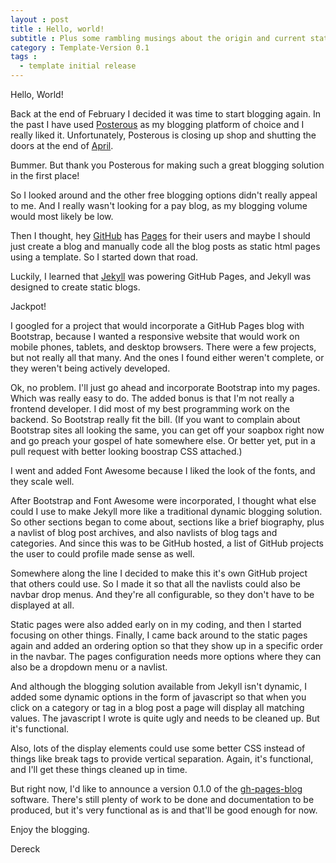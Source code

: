 ```yaml
---
layout : post
title : Hello, world!
subtitle : Plus some rambling musings about the origin and current state of gh-pages-blog
category : Template-Version 0.1
tags :
  - template initial release
---
```


Hello, World!

Back at the end of February I decided it was time to start blogging again. In the past I have used [Posterous](http://www.posterous.com) as my blogging platform of choice and I really liked it. Unfortunately, Posterous is closing up shop and shutting the doors at the end of [April](http://blog.posterous.com/thanks-from-posterous).

Bummer. But thank you Posterous for making such a great blogging solution in the first place!

So I looked around and the other free blogging options didn't really appeal to me. And I really wasn't looking for a pay blog, as my blogging volume would most likely be low.

Then I thought, hey [GitHub](http://www.github.com) has [Pages](http://pages.github.com/) for their users and maybe I should just create a blog and manually code all the blog posts as static html pages using a template. So I started down that road.

Luckily, I learned that [Jekyll](https://github.com/mojombo/jekyll) was powering GitHub Pages, and Jekyll was designed to create static blogs.

Jackpot!

I googled for a project that would incorporate a GitHub Pages blog with Bootstrap, because I wanted a responsive website that would work on mobile phones, tablets, and desktop browsers. There were a few projects, but not really all that many. And the ones I found either weren't complete, or they weren't being actively developed.

Ok, no problem. I'll just go ahead and incorporate Bootstrap into my pages. Which was really easy to do. The added bonus is that I'm not really a frontend developer. I did most of my best programming work on the backend. So Bootstrap really fit the bill. (If you want to complain about Bootstrap sites all looking the same, you can get off your soapbox right now and go preach your gospel of hate somewhere else. Or better yet, put in a pull request with better looking boostrap CSS attached.)

I went and added Font Awesome because I liked the look of the fonts, and they scale well.

After Bootstrap and Font Awesome were incorporated, I thought what else could I use to make Jekyll more like a traditional dynamic blogging solution. So other sections began to come about, sections like a brief biography, plus a navlist of blog post archives, and also navlists of blog tags and categories. And since this was to be GitHub hosted, a list of GitHub projects the user to could profile made sense as well.

Somewhere along the line I decided to make this it's own GitHub project that others could use. So I made it so that all the navlists could also be navbar drop menus. And they're all configurable, so they don't have to be displayed at all.

Static pages were also added early on in my coding, and then I started focusing on other things. Finally, I came back around to the static pages again and added an ordering option so that they show up in a specific order in the navbar. The pages configuration needs more options where they can also be a dropdown menu or a navlist.

And although the blogging solution available from Jekyll isn't dynamic, I added some dynamic options in the form of javascript so that when you click on a category or tag in a blog post a page will display all matching values. The javascript I wrote is quite ugly and needs to be cleaned up. But it's functional.

Also, lots of the display elements could use some better CSS instead of things like break tags to provide vertical separation. Again, it's functional, and I'll get these things cleaned up in time.

But right now, I'd like to announce a version 0.1.0 of the [gh-pages-blog](http://www.github.com/thedereck/gh-pages-blog/) software. There's still plenty of work to be done and documentation to be produced, but it's very functional as is and that'll be good enough for now.

Enjoy the blogging.

Dereck
